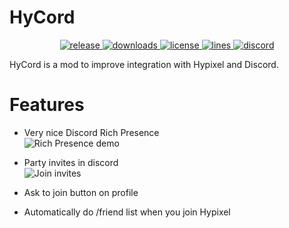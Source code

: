 # HyCord

<p align="center">
<a href="https://github.com/DeDiamondPro/HyCord/releases" target="_blank">
<img alt="release" src="https://img.shields.io/github/v/release/DeDiamondPro/HyCord?color=00FFFF&style=for-the-badge" />
</a>
<a href="https://github.com/DeDiamondPro/HyCord/releases" target="_blank">
<img alt="downloads" src="https://img.shields.io/github/downloads/DeDiamondPro/HyCord/total?color=00FFFF&style=for-the-badge" />
</a>
<a href="https://github.com/DeDiamondPro/HyCord/blob/master/LICENSE">
    <img alt="license" src="https://img.shields.io/github/license/DeDiamondPro/HyCord?color=00FFFF&style=for-the-badge">
 </a>
  <a href="https://github.com/DeDiamondPro/HyCord/">
    <img alt="lines" src="https://img.shields.io/tokei/lines/github/DeDiamondPro/HyCord?color=00FFFF&style=for-the-badge">
 </a>
    <a href="https://discord.gg/ZBNS8jsAMd" target="_blank">
    <img alt="discord" src="https://img.shields.io/discord/822066990423605249?color=00FFFF&label=discord&style=for-the-badge" />
  </a>
 </p>
 HyCord is a mod to improve integration with Hypixel and Discord.

# Features

- Very nice Discord Rich Presence\
  ![Rich Presence demo](https://user-images.githubusercontent.com/67508414/115116493-086be200-9f9a-11eb-9cb8-2d77c0da96f3.png)

- Party invites in discord\
  ![Join invites](https://user-images.githubusercontent.com/67508414/115116511-20dbfc80-9f9a-11eb-8e49-7cde1deec12b.png)
- Ask to join button on profile
- Automatically do /friend list when you join Hypixel

